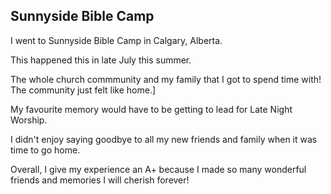 ## Sunnyside Bible Camp

I went to Sunnyside Bible Camp in Calgary, Alberta.

This happened this in late July this summer.

The whole church commmunity and my family that I got to spend time with! The community just felt like home.]

My favourite memory would have to be getting to lead for Late Night Worship.

I didn't enjoy saying goodbye to all my new friends and family when it was time to go home.

Overall, I give my experience an A+ because I made so many wonderful friends and memories I will cherish forever!
